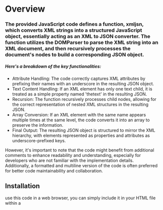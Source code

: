 <h1>Overview</h1>

<h3>The provided JavaScript code defines a function, xmljsn, which converts XML strings into a structured JavaScript object, essentially acting as an XML to JSON converter. The function utilizes the DOMParser to parse the XML string into an XML document, and then recursively processes the document's nodes to build a corresponding JSON object.</h3>

<h5>Here's a breakdown of the key functionalities:</h5>

<ul>
<li>Attribute Handling: The code correctly captures XML attributes by prefixing their names with an underscore in the resulting JSON object.</li>
<li>Text Content Handling: If an XML element has only one text child, it is treated as a simple property named 'thetext' in the resulting JSON.</li>
<li>Recursion: The function recursively processes child nodes, allowing for the correct representation of nested XML structures in the resulting JSON.</li>
<li>Array Conversion: If an XML element with the same name appears multiple times at the same level, the code converts it into an array to preserve the information.</li>
<li>Final Output: The resulting JSON object is structured to mirror the XML hierarchy, with elements represented as properties and attributes as underscore-prefixed keys.</li>
</ul>

However, it's important to note that the code might benefit from additional comments to enhance readability and understanding, especially for developers who are not familiar with the implementation details. Additionally, a formatted and multiline version of the code is often preferred for better code maintainability and collaboration.

## Installation
use this code in a web browser, you can simply include it in your HTML file within a <script> tag. For example:

```html
<!DOCTYPE html>
<html lang="en">
<head>
  <meta charset="UTF-8">
  <meta name="viewport" content="width=device-width, initial-scale=1.0">
  <title>Your HTML Page</title>
  <!-- Include the external script -->
  <script src="xmljson.js"></script>
</head>
<body>
  <!-- Your HTML content goes here -->

  <!-- Example usage of the xml2json functionality -->
  <script>
    // Assuming xml2json.js defines a function called xml2json
    const xmlString = '<root><item id="1">Hello</item><item id="2">World</item></root>';
    const jsonObject = xmljson(xmlString);
    console.log(jsonObject);
  </script>
</body>
</html>

## Usage

